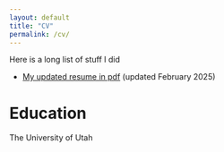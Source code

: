 ```yaml
---
layout: default
title: "CV"
permalink: /cv/
---
```

Here is a long list of stuff I did
- [My updated resume in pdf](../assets/resume_hung_phan_0125.pdf) (updated February 2025)

# Education

The University of Utah